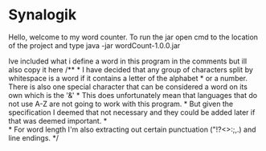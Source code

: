 # Synalogik

Hello, welcome to my word counter. To run the jar open cmd to the location of the project and type java -jar wordCount-1.0.0.jar

Ive included what i define a word in this program in the comments but ill also copy it here
	/**
	 *  I have decided that any group of characters split by whitespace is a word if it contains a letter of the alphabet
	 *  or a number. There is also one special character that can be considered a word on its own which is the '&'
	 *  This does unfortunately mean that languages that do not use A-Z are not going to work with this program. 
	 *  But given the specification I deemed that not necessary and they could be added later if that was deemed important.
	 *  
	 *  For word length I'm also extracting out certain punctuation ("!?<>:;,.) and line endings.
	 */
